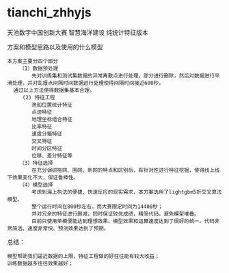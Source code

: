 # tianchi_zhhyjs
天池数字中国创新大赛 智慧海洋建设
纯统计特征版本

 
方案和模型思路以及使用的什么模型

    本方案主要分四个部分
        （1）数据预处理
            先对训练集和测试集数据的异常离散点进行处理，部分进行删除，然后对数据进行平滑处理，并对乱报点间隔时间数据进行处理使得间隔时间接近600秒，
      通过以上方法使得数据集基本合理。
         (2) 特征工程
            渔船位置统计特征
            点迹特征
            地理坐标组合特征
            比率特征
            速度分箱特征
            交叉特征
            时间分区特征
            位移、差分特征等
        （3）特征选择
            在充分调研拖网、围网、刺网的特点和区别后，有针对性进行特征挖掘，使得线上线下效果变化不大，保证鲁棒性。
        （4）模型选择
            考虑到海上执法的便捷、快速反应的现实需求，本方案选用了lightgbm5折交叉算法模型。
            整个运行时间在800秒左右，而大赛限定时间为14400秒；
            并对冗余的特征进行删减，同时保证较优成绩，精简代码，避免模型堆叠。
            目前只使用单模便能达到理想效果。模型效果和运算速度达到了很好的统一。代码非常简洁、速度非常快、预测效果达到了预期。



总结：
    
    模型帮助我们逼近数据的上限，特征工程做的好往往能有较大收益；
    训练数据越多往往效果越好；
